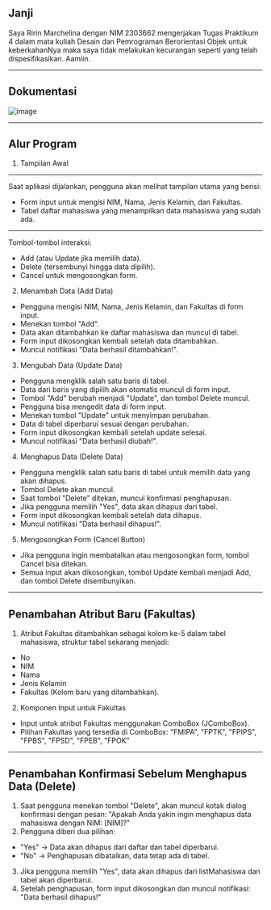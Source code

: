 Janji
---
Saya Ririn Marchelina dengan NIM 2303662 mengerjakan Tugas Praktikum 4 dalam mata kuliah Desain dan Pemrograman Berorientasi Objek untuk keberkahanNya maka saya tidak melakukan kecurangan seperti yang telah dispesifikasikan. Aamiin.

---
Dokumentasi
---
![image](https://github.com/user-attachments/assets/1d420077-5fc0-46bd-aaf2-6a2b21485bd5)

---
Alur Program
---
1. Tampilan Awal
---
Saat aplikasi dijalankan, pengguna akan melihat tampilan utama yang berisi:
- Form input untuk mengisi NIM, Nama, Jenis Kelamin, dan Fakultas.
- Tabel daftar mahasiswa yang menampilkan data mahasiswa yang sudah ada.
---
Tombol-tombol interaksi:
- Add (atau Update jika memilih data).
- Delete (tersembunyi hingga data dipilih).
- Cancel untuk mengosongkan form.

2. Menambah Data (Add Data)
- Pengguna mengisi NIM, Nama, Jenis Kelamin, dan Fakultas di form input.
- Menekan tombol "Add".
- Data akan ditambahkan ke daftar mahasiswa dan muncul di tabel.
- Form input dikosongkan kembali setelah data ditambahkan.
- Muncul notifikasi "Data berhasil ditambahkan!".

3. Mengubah Data (Update Data)
- Pengguna mengklik salah satu baris di tabel.
- Data dari baris yang dipilih akan otomatis muncul di form input.
- Tombol "Add" berubah menjadi "Update", dan tombol Delete muncul.
- Pengguna bisa mengedit data di form input.
- Menekan tombol "Update" untuk menyimpan perubahan.
- Data di tabel diperbarui sesuai dengan perubahan.
- Form input dikosongkan kembali setelah update selesai.
- Muncul notifikasi "Data berhasil diubah!".

4. Menghapus Data (Delete Data)
- Pengguna mengklik salah satu baris di tabel untuk memilih data yang akan dihapus.
- Tombol Delete akan muncul.
- Saat tombol "Delete" ditekan, muncul konfirmasi penghapusan.
- Jika pengguna memilih "Yes", data akan dihapus dari tabel.
- Form input dikosongkan kembali setelah data dihapus.
- Muncul notifikasi "Data berhasil dihapus!".

5. Mengosongkan Form (Cancel Button)
- Jika pengguna ingin membatalkan atau mengosongkan form, tombol Cancel bisa ditekan.
- Semua input akan dikosongkan, tombol Update kembali menjadi Add, dan tombol Delete disembunyikan.

---
Penambahan Atribut Baru (Fakultas)
---
1. Atribut Fakultas ditambahkan sebagai kolom ke-5 dalam tabel mahasiswa, struktur tabel sekarang menjadi:
- No
- NIM
- Nama
- Jenis Kelamin
- Fakultas (Kolom baru yang ditambahkan).
2. Komponen Input untuk Fakultas
- Input untuk atribut Fakultas menggunakan ComboBox (JComboBox).
- Pilihan Fakultas yang tersedia di ComboBox: "FMIPA", "FPTK", "FPIPS", "FPBS", "FPSD", "FPEB", "FPOK"

---
Penambahan Konfirmasi Sebelum Menghapus Data (Delete)
---
1. Saat pengguna menekan tombol "Delete", akan muncul kotak dialog konfirmasi dengan pesan: "Apakah Anda yakin ingin menghapus data mahasiswa dengan NIM: [NIM]?"
2. Pengguna diberi dua pilihan:
- "Yes" → Data akan dihapus dari daftar dan tabel diperbarui.
- "No" → Penghapusan dibatalkan, data tetap ada di tabel.
3. Jika pengguna memilih "Yes", data akan dihapus dari listMahasiswa dan tabel akan diperbarui.
4. Setelah penghapusan, form input dikosongkan dan muncul notifikasi: "Data berhasil dihapus!"

